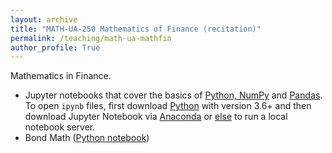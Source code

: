 ```yaml
---
layout: archive
title: "MATH-UA-250 Mathematics of Finance (recitation)"
permalink: /teaching/math-ua-mathfin
author_profile: True
---
```


Mathematics in Finance.

- Jupyter notebooks that cover the basics of [Python, NumPy](/files/MATH_UA_250/Python%20jupyter-notebook-tutorial.ipynb) and [Pandas](/files/MATH_UA_250/intro-to-pandas.ipynb). To open `ipynb` files, first download [Python](https://www.python.org/downloads/) with version 3.6+ and then download Jupyter Notebook via [Anaconda](https://docs.anaconda.com/anaconda/install/) or [else](https://jupyter.org/install) to run a local notebook server.
- Bond Math ([Python notebook](/files/MATH_UA_250/recitation_bond_math.zip))